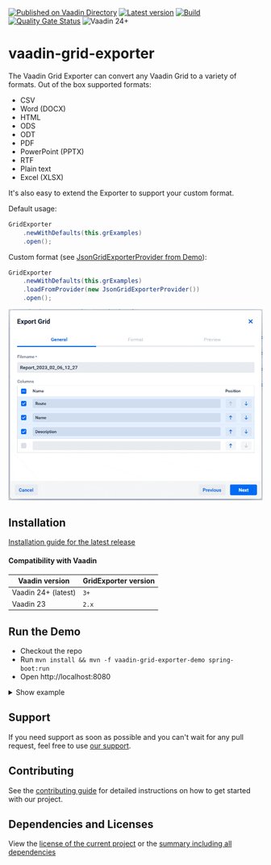 [![Published on Vaadin Directory](https://img.shields.io/badge/Vaadin%20Directory-published-00b4f0?logo=vaadin)](https://vaadin.com/directory/component/gridexporter-for-vaadin)
[![Latest version](https://img.shields.io/maven-central/v/software.xdev/vaadin-grid-exporter?logo=apache%20maven)](https://mvnrepository.com/artifact/software.xdev/vaadin-grid-exporter)
[![Build](https://img.shields.io/github/actions/workflow/status/xdev-software/vaadin-grid-exporter/checkBuild.yml?branch=develop)](https://github.com/xdev-software/vaadin-grid-exporter/actions/workflows/checkBuild.yml?query=branch%3Adevelop)
[![Quality Gate Status](https://sonarcloud.io/api/project_badges/measure?project=xdev-software_vaadin-grid-exporter&metric=alert_status)](https://sonarcloud.io/dashboard?id=xdev-software_vaadin-grid-exporter)
![Vaadin 24+](https://img.shields.io/badge/Vaadin%20Platform/Flow-24+-00b4f0)

# vaadin-grid-exporter

The Vaadin Grid Exporter can convert any Vaadin Grid to a variety of formats. Out of the box supported formats:

* CSV
* Word (DOCX)
* HTML
* ODS
* ODT
* PDF
* PowerPoint (PPTX)
* RTF
* Plain text
* Excel (XLSX)

It's also easy to extend the Exporter to support your custom format.

Default usage:

```java
GridExporter
	.newWithDefaults(this.grExamples)
	.open();
```

Custom format (see
[JsonGridExporterProvider from Demo](vaadin-grid-exporter-demo/src/main/java/software/xdev/vaadin/gridexport/example/jsonext/JsonGridExporterProvider.java)):

```java
GridExporter
	.newWithDefaults(this.grExamples)
	.loadFromProvider(new JsonGridExporterProvider())
	.open();
```

![demo](assets/preview.gif)

## Installation

[Installation guide for the latest release](https://github.com/xdev-software/vaadin-grid-exporter/releases/latest#Installation)

#### Compatibility with Vaadin

| Vaadin version | GridExporter version |
| --- | --- |
| Vaadin 24+ (latest) | ``3+`` |
| Vaadin 23 | ``2.x`` |

## Run the Demo
* Checkout the repo
* Run ``mvn install && mvn -f vaadin-grid-exporter-demo spring-boot:run``
* Open http://localhost:8080

<details>
  <summary>Show example</summary>
  
  ![demo](assets/demo.avif)
</details>

## Support
If you need support as soon as possible and you can't wait for any pull request, feel free to use [our support](https://xdev.software/en/services/support).

## Contributing
See the [contributing guide](./CONTRIBUTING.md) for detailed instructions on how to get started with our project.

## Dependencies and Licenses
View the [license of the current project](LICENSE) or the [summary including all dependencies](https://xdev-software.github.io/vaadin-grid-exporter/dependencies)
